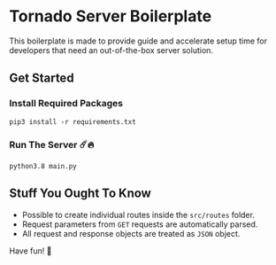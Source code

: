 # Tornado Server Boilerplate

This boilerplate is made to provide guide and accelerate setup time for developers that need an out-of-the-box server solution.

## Get Started

### Install Required Packages

```
pip3 install -r requirements.txt
```

### Run The Server ☄️🔥

```
python3.8 main.py 
```

## Stuff You Ought To Know

 - Possible to create individual routes inside the `src/routes` folder.
 - Request parameters from `GET` requests are automatically parsed.
 - All request and response objects are treated as `JSON` object.

Have fun! 🌟
